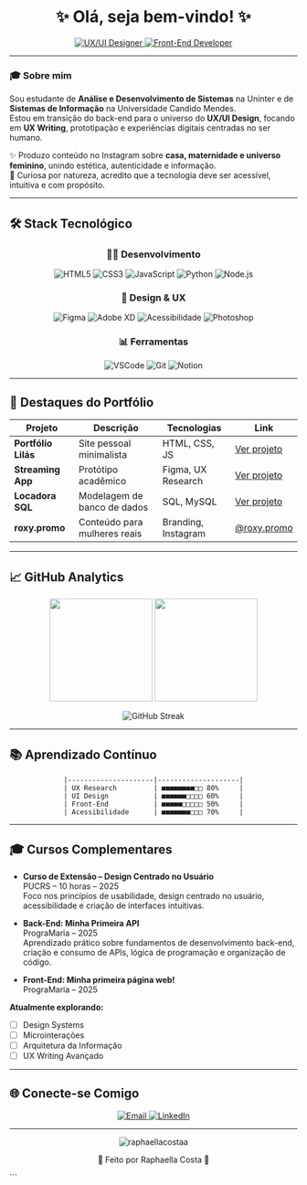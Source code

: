   <h1 align="center">✨ Olá, seja bem-vindo! ✨</h1>
  
  <p align="center">
    <a href="https://linkedin.com/in/raphaellacosta91" target="_blank">
      <img src="https://img.shields.io/badge/-UX%2FUI%20Designer-7b2cbf?style=flat&logo=adobe-xd" alt="UX/UI Designer">
    </a>
    <a href="https://github.com/raphaellacostaa?tab=repositories" target="_blank">
      <img src="https://img.shields.io/badge/-Front--End%20Developer-7b2cbf?style=flat&logo=javascript" alt="Front-End Developer">
    </a>
  </p>
  




---

### 🎓 Sobre mim

Sou estudante de **Análise e Desenvolvimento de Sistemas** na Uninter e de **Sistemas de Informação** na Universidade Candido Mendes.  
Estou em transição do back-end para o universo do **UX/UI Design**, focando em **UX Writing**, prototipação e experiências digitais centradas no ser humano.

✨ Produzo conteúdo no Instagram sobre **casa, maternidade e universo feminino**, unindo estética, autenticidade e informação.  
🌙 Curiosa por natureza, acredito que a tecnologia deve ser acessível, intuitiva e com propósito.

---

## 🛠 Stack Tecnológico

<div align="center">

### 👩‍💻 Desenvolvimento
![HTML5](https://img.shields.io/badge/-HTML5-E34F26?style=for-the-badge&logo=html5&logoColor=white)
![CSS3](https://img.shields.io/badge/-CSS3-1572B6?style=for-the-badge&logo=css3&logoColor=white)
![JavaScript](https://img.shields.io/badge/-JavaScript-F7DF1E?style=for-the-badge&logo=javascript&logoColor=black)
![Python](https://img.shields.io/badge/-Python-3776AB?style=for-the-badge&logo=python&logoColor=white)
![Node.js](https://img.shields.io/badge/-Node.js-339933?style=for-the-badge&logo=nodedotjs&logoColor=white)

### 🎨 Design & UX
![Figma](https://img.shields.io/badge/-Figma-F24E1E?style=for-the-badge&logo=figma&logoColor=white)
![Adobe XD](https://img.shields.io/badge/-Adobe%20XD-FF61F6?style=for-the-badge&logo=adobe-xd&logoColor=white)
![Acessibilidade](https://img.shields.io/badge/-Acessibilidade-000000?style=for-the-badge&logo=accessibility&logoColor=white)
![Photoshop](https://img.shields.io/badge/-Photoshop-31A8FF?style=for-the-badge&logo=adobe-photoshop&logoColor=white)

### 📊 Ferramentas
![VSCode](https://img.shields.io/badge/-VSCode-007ACC?style=for-the-badge&logo=visual-studio-code&logoColor=white)
![Git](https://img.shields.io/badge/-Git-F05032?style=for-the-badge&logo=git&logoColor=white)
![Notion](https://img.shields.io/badge/-Notion-000000?style=for-the-badge&logo=notion&logoColor=white)

</div>

---

## 🌟 Destaques do Portfólio

<div align="center">

| Projeto | Descrição | Tecnologias | Link |
|---------|-----------|------------|------|
| **Portfólio Lilás** | Site pessoal minimalista | HTML, CSS, JS | [Ver projeto](https://raphaellacostaa.github.io/meu-portfolio-raphaella-costa/index.html) |
| **Streaming App** | Protótipo acadêmico | Figma, UX Research | [Ver projeto](https://www.figma.com/design/nQEKRibzhUQbTn10v4pJhK/Prot%C3%B3tipo-Streaming---Raphaella-Costa?node-id=143-191) |
| **Locadora SQL** | Modelagem de banco de dados | SQL, MySQL | [Ver projeto](#) |
| **roxy.promo** | Conteúdo para mulheres reais | Branding, Instagram | [@roxy.promo](https://instagram.com/roxy.promo) |

</div>

---

## 📈 GitHub Analytics

<div align="center">
  <img height="180em" src="https://github-readme-stats.vercel.app/api?username=raphaellacostaa&show_icons=true&theme=radical&hide_border=true&include_all_commits=true&count_private=true"/>
  <img height="180em" src="https://github-readme-stats.vercel.app/api/top-langs/?username=raphaellacostaa&layout=compact&langs_count=7&theme=radical&hide_border=true"/>
  
  ![GitHub Streak](https://streak-stats.demolab.com?user=raphaellacostaa&theme=radical&hide_border=true&date_format=j%20M%5B%20Y%5D)
</div>

---

## 📚 Aprendizado Contínuo

<div align="center">
  
```progress
|---------------------|--------------------|
| UX Research         | ■■■■■■■■□□ 80%     |
| UI Design           | ■■■■■■□□□□ 60%     |
| Front-End           | ■■■■■□□□□□ 50%     |
| Acessibilidade      | ■■■■■■■□□□ 70%     |
```

</div>

---

## 🎓 Cursos Complementares

- **Curso de Extensão – Design Centrado no Usuário**  
  PUCRS – 10 horas – 2025  
  Foco nos princípios de usabilidade, design centrado no usuário, acessibilidade e criação de interfaces intuitivas.

- **Back-End: Minha Primeira API**  
  PrograMaria – 2025  
  Aprendizado prático sobre fundamentos de desenvolvimento back-end, criação e consumo de APIs, lógica de programação e organização de código.

- **Front-End: Minha primeira página web!**  
  PrograMaria – 2025



**Atualmente explorando:**
- [ ] Design Systems
- [ ] Microinterações
- [ ] Arquitetura da Informação
- [ ] UX Writing Avançado

---

## 🌐 Conecte-se Comigo

<div align="center">
  <a href="mailto:raphaella.costa91@gmail.com">
    <img src="https://img.shields.io/badge/Gmail-D14836?style=for-the-badge&logo=gmail&logoColor=white" alt="Email">
  </a>
  <a href="https://www.linkedin.com/in/raphaellacosta91/" target="_blank">
    <img src="https://img.shields.io/badge/LinkedIn-0077B5?style=for-the-badge&logo=linkedin&logoColor=white" alt="LinkedIn">
  </a>
</div>

---

<p align="center">
  <img src="https://komarev.com/ghpvc/?username=raphaellacostaa&label=Profile%20views&color=7b2cbf&style=flat" alt="raphaellacostaa" /> 
</p>

<p align="center">
  💜 Feito por Raphaella Costa 💜
</p>
```
